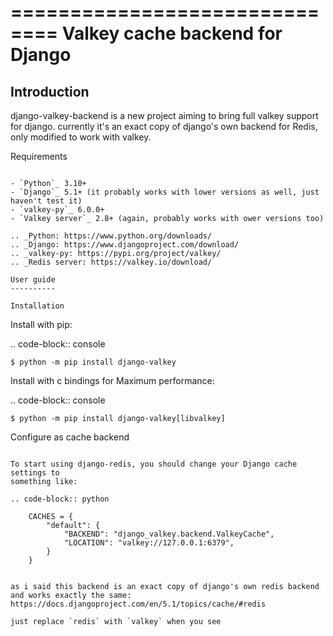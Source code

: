 ==============================
Valkey cache backend for Django
==============================

Introduction
------------

django-valkey-backend is a new project aiming to bring full valkey support for django.
currently it's an exact copy of django's own backend for Redis, only modified to work with valkey.



Requirements
~~~~~~~~~~~~

- `Python`_ 3.10+
- `Django`_ 5.1+ (it probably works with lower versions as well, just haven't test it)
- `valkey-py`_ 6.0.0+
- `Valkey server`_ 2.8+ (again, probably works with ower versions too)

.. _Python: https://www.python.org/downloads/
.. _Django: https://www.djangoproject.com/download/
.. _valkey-py: https://pypi.org/project/valkey/
.. _Redis server: https://valkey.io/download/

User guide
----------

Installation
~~~~~~~~~~~~

Install with pip:

.. code-block:: console

    $ python -m pip install django-valkey

Install with c bindings for Maximum performance:

.. code-block:: console

    $ python -m pip install django-valkey[libvalkey]

Configure as cache backend
~~~~~~~~~~~~~~~~~~~~~~~~~~

To start using django-redis, you should change your Django cache settings to
something like:

.. code-block:: python

    CACHES = {
        "default": {
            "BACKEND": "django_valkey.backend.ValkeyCache",
            "LOCATION": "valkey://127.0.0.1:6379",
        }
    }


as i said this backend is an exact copy of django's own redis backend and works exactly the same:
https://docs.djangoproject.com/en/5.1/topics/cache/#redis

just replace `redis` with `valkey` when you see